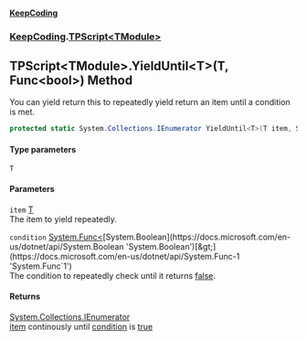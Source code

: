 #### [KeepCoding](index.md 'index')
### [KeepCoding](KeepCoding.md 'KeepCoding').[TPScript&lt;TModule&gt;](TPScript.TModule..md 'KeepCoding.TPScript&lt;TModule&gt;')
## TPScript&lt;TModule&gt;.YieldUntil&lt;T&gt;(T, Func&lt;bool&gt;) Method
You can yield return this to repeatedly yield return an item until a condition is met.  
```csharp
protected static System.Collections.IEnumerator YieldUntil<T>(T item, System.Func<bool> condition);
```
#### Type parameters
<a name='KeepCoding.TPScript.TModule..YieldUntil.T.(T.System.Func.bool.).T'></a>
`T`  
  
#### Parameters
<a name='KeepCoding.TPScript.TModule..YieldUntil.T.(T.System.Func.bool.).item'></a>
`item` [T](TPScript.TModule..YieldUntil..nUK6ELh9qhTbrWr9m2Iiw.md#KeepCoding.TPScript.TModule..YieldUntil.T.(T.System.Func.bool.).T 'KeepCoding.TPScript&lt;TModule&gt;.YieldUntil&lt;T&gt;(T, System.Func&lt;bool&gt;).T')  
The item to yield repeatedly.
  
<a name='KeepCoding.TPScript.TModule..YieldUntil.T.(T.System.Func.bool.).condition'></a>
`condition` [System.Func&lt;](https://docs.microsoft.com/en-us/dotnet/api/System.Func-1 'System.Func`1')[System.Boolean](https://docs.microsoft.com/en-us/dotnet/api/System.Boolean 'System.Boolean')[&gt;](https://docs.microsoft.com/en-us/dotnet/api/System.Func-1 'System.Func`1')  
The condition to repeatedly check until it returns [false](https://docs.microsoft.com/en-us/dotnet/csharp/language-reference/builtin-types/bool 'https://docs.microsoft.com/en-us/dotnet/csharp/language-reference/builtin-types/bool').
  
#### Returns
[System.Collections.IEnumerator](https://docs.microsoft.com/en-us/dotnet/api/System.Collections.IEnumerator 'System.Collections.IEnumerator')  
[item](TPScript.TModule..YieldUntil..nUK6ELh9qhTbrWr9m2Iiw.md#KeepCoding.TPScript.TModule..YieldUntil.T.(T.System.Func.bool.).item 'KeepCoding.TPScript&lt;TModule&gt;.YieldUntil&lt;T&gt;(T, System.Func&lt;bool&gt;).item') continously until [condition](TPScript.TModule..YieldUntil..nUK6ELh9qhTbrWr9m2Iiw.md#KeepCoding.TPScript.TModule..YieldUntil.T.(T.System.Func.bool.).condition 'KeepCoding.TPScript&lt;TModule&gt;.YieldUntil&lt;T&gt;(T, System.Func&lt;bool&gt;).condition') is [true](https://docs.microsoft.com/en-us/dotnet/csharp/language-reference/builtin-types/bool 'https://docs.microsoft.com/en-us/dotnet/csharp/language-reference/builtin-types/bool')
